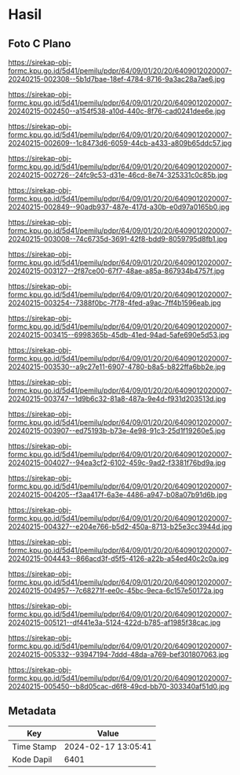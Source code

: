 # Hasil

## Foto C Plano

https://sirekap-obj-formc.kpu.go.id/5d41/pemilu/pdpr/64/09/01/20/20/6409012020007-20240215-002308--5b1d7bae-18ef-4784-8716-9a3ac28a7ae6.jpg

https://sirekap-obj-formc.kpu.go.id/5d41/pemilu/pdpr/64/09/01/20/20/6409012020007-20240215-002450--a154f538-a10d-440c-8f76-cad0241dee6e.jpg

https://sirekap-obj-formc.kpu.go.id/5d41/pemilu/pdpr/64/09/01/20/20/6409012020007-20240215-002609--1c8473d6-6059-44cb-a433-a809b65ddc57.jpg

https://sirekap-obj-formc.kpu.go.id/5d41/pemilu/pdpr/64/09/01/20/20/6409012020007-20240215-002726--24fc9c53-d31e-46cd-8e74-325331c0c85b.jpg

https://sirekap-obj-formc.kpu.go.id/5d41/pemilu/pdpr/64/09/01/20/20/6409012020007-20240215-002849--90adb937-487e-417d-a30b-e0d97a0165b0.jpg

https://sirekap-obj-formc.kpu.go.id/5d41/pemilu/pdpr/64/09/01/20/20/6409012020007-20240215-003008--74c6735d-3691-42f8-bdd9-8059795d8fb1.jpg

https://sirekap-obj-formc.kpu.go.id/5d41/pemilu/pdpr/64/09/01/20/20/6409012020007-20240215-003127--2f87ce00-67f7-48ae-a85a-867934b4757f.jpg

https://sirekap-obj-formc.kpu.go.id/5d41/pemilu/pdpr/64/09/01/20/20/6409012020007-20240215-003254--7388f0bc-7f78-4fed-a9ac-7ff4b1596eab.jpg

https://sirekap-obj-formc.kpu.go.id/5d41/pemilu/pdpr/64/09/01/20/20/6409012020007-20240215-003415--6998365b-45db-41ed-94ad-5afe690e5d53.jpg

https://sirekap-obj-formc.kpu.go.id/5d41/pemilu/pdpr/64/09/01/20/20/6409012020007-20240215-003530--a9c27e11-6907-4780-b8a5-b822ffa6bb2e.jpg

https://sirekap-obj-formc.kpu.go.id/5d41/pemilu/pdpr/64/09/01/20/20/6409012020007-20240215-003747--1d9b6c32-81a8-487a-9e4d-f931d203513d.jpg

https://sirekap-obj-formc.kpu.go.id/5d41/pemilu/pdpr/64/09/01/20/20/6409012020007-20240215-003907--ed75193b-b73e-4e98-91c3-25d1f19260e5.jpg

https://sirekap-obj-formc.kpu.go.id/5d41/pemilu/pdpr/64/09/01/20/20/6409012020007-20240215-004027--94ea3cf2-6102-459c-9ad2-f3381f76bd9a.jpg

https://sirekap-obj-formc.kpu.go.id/5d41/pemilu/pdpr/64/09/01/20/20/6409012020007-20240215-004205--f3aa417f-6a3e-4486-a947-b08a07b91d6b.jpg

https://sirekap-obj-formc.kpu.go.id/5d41/pemilu/pdpr/64/09/01/20/20/6409012020007-20240215-004327--e204e766-b5d2-450a-8713-b25e3cc3944d.jpg

https://sirekap-obj-formc.kpu.go.id/5d41/pemilu/pdpr/64/09/01/20/20/6409012020007-20240215-004443--866acd3f-d5f5-4126-a22b-a54ed40c2c0a.jpg

https://sirekap-obj-formc.kpu.go.id/5d41/pemilu/pdpr/64/09/01/20/20/6409012020007-20240215-004957--7c68271f-ee0c-45bc-9eca-6c157e50172a.jpg

https://sirekap-obj-formc.kpu.go.id/5d41/pemilu/pdpr/64/09/01/20/20/6409012020007-20240215-005121--df441e3a-5124-422d-b785-af1985f38cac.jpg

https://sirekap-obj-formc.kpu.go.id/5d41/pemilu/pdpr/64/09/01/20/20/6409012020007-20240215-005332--93947194-7ddd-48da-a769-bef301807063.jpg

https://sirekap-obj-formc.kpu.go.id/5d41/pemilu/pdpr/64/09/01/20/20/6409012020007-20240215-005450--b8d05cac-d6f8-49cd-bb70-303340af51d0.jpg


## Metadata

| Key        | Value               |
| ---------- | ------------------- |
| Time Stamp | 2024-02-17 13:05:41 |
| Kode Dapil | 6401                |



